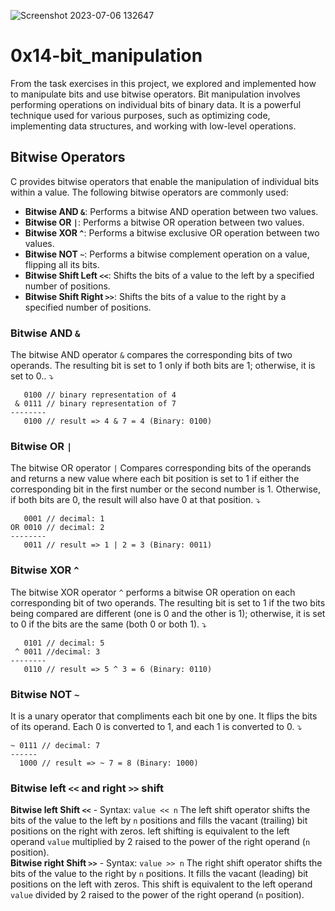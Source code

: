 ![Screenshot 2023-07-06 132647](https://github.com/softlink2/alx-low_level_programming/assets/121310192/82e30e10-8b61-4475-bf1f-e06d8b36b1b3)
# 0x14-bit_manipulation
From the task exercises in this project, we explored and implemented how to manipulate bits and use bitwise operators. Bit manipulation involves performing operations on individual bits of binary data. It is a powerful technique used for various purposes, such as optimizing code, implementing data structures, and working with low-level operations.  
## Bitwise Operators  
C provides bitwise operators that enable the manipulation of individual bits within a value. The following bitwise operators are commonly used:
* __Bitwise AND `&`__: Performs a bitwise AND operation between two values.
* __Bitwise OR `|`__: Performs a bitwise OR operation between two values.
* __Bitwise XOR `^`__: Performs a bitwise exclusive OR operation between two values.
* __Bitwise NOT `~`__: Performs a bitwise complement operation on a value, flipping all its bits.
* __Bitwise Shift Left `<<`__: Shifts the bits of a value to the left by a specified number of positions.
* __Bitwise Shift Right `>>`__: Shifts the bits of a value to the right by a specified number of positions.  
### Bitwise AND `&`
The bitwise AND operator `&` compares the corresponding bits of two operands. The resulting bit is set to 1 only if both bits are 1; otherwise, it is set to 0.. ⤵️ 
```
   0100 // binary representation of 4
 & 0111 // binary representation of 7
--------
   0100 // result => 4 & 7 = 4 (Binary: 0100)
```
### Bitwise OR `|`  
The bitwise OR operator `|` Compares corresponding bits of the operands and returns a new value where each bit position is set to 1 if either the corresponding bit in the first number or the second number is 1. Otherwise, if both bits are 0, the result will also have 0 at that position. ⤵️ 
```
   0001 // decimal: 1
OR 0010 // decimal: 2
--------
   0011 // result => 1 | 2 = 3 (Binary: 0011)
```  
### Bitwise XOR `^`  
The bitwise XOR operator `^` performs a bitwise OR operation on each corresponding bit of two operands. The resulting bit is set to 1 if the two bits being compared are different (one is 0 and the other is 1); otherwise, it is set to 0 if the bits are the same (both 0 or both 1). ⤵️
```
   0101 // decimal: 5
 ^ 0011 //decimal: 3
--------
   0110 // result => 5 ^ 3 = 6 (Binary: 0110)
```
### Bitwise NOT `~`  
It is a unary operator that compliments each bit one by one. It flips the bits of its operand. Each 0 is converted to 1, and each 1 is converted to 0. ⤵️  
```
~ 0111 // decimal: 7
------
  1000 // result => ~ 7 = 8 (Binary: 1000)
```
### Bitwise left `<<` and right `>>` shift  
__Bitwise left Shift `<<`__ - Syntax: `value << n` The left shift operator shifts the bits of the value to the left by `n` positions and fills the vacant (trailing) bit positions on the right with zeros. left shifting is equivalent to the left operand `value` multiplied by 2 raised to the power of the right operand (`n` position).  
__Bitwise right Shift `>>`__ - Syntax: `value >> n` The right shift operator shifts the bits of the value to the right by `n` positions. It fills the vacant (leading) bit positions on the left with zeros. This shift is equivalent to the left operand `value` divided by 2 raised to the power of the right operand (`n` position).  
